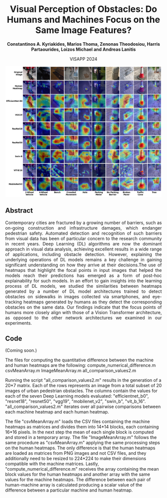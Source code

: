 <div align="center">
<h1>Visual Perception of Obstacles: Do Humans and Machines Focus on the Same Image Features?</h1>
<strong>
    Constantinos A. Kyriakides,
    Marios Thoma,
    Zenonas Theodosiou,
    Harris Partaourides,
    Loizos Michael and 
    Andreas Lanitis
</strong>

VISAPP 2024
</div>

![Heatmaps](/visual_perception_of_obstacles/assets/heatmaps.png)

## Abstract

<p align="justify">
Contemporary cities are fractured by a growing number of barriers, such as on-going construction and infrastructure
damages, which endanger pedestrian safety. Automated detection and recognition of such barriers from visual data has
been of particular concern to the research community in recent years. Deep Learning (DL) algorithms are now
the dominant approach in visual data analysis, achieving excellent results in a wide range of applications,
including obstacle detection. However, explaining the underlying operations of DL models remains a key challenge in
gaining significant understanding on how they arrive at their decisions.The use of heatmaps that highlight the focal
points in input images that helped the models reach their predictions has emerged as a form of post-hoc explainability
for such models. In an effort to gain insights into the learning process of DL models, we studied the similarities
between heatmaps generated by a number of DL model architectures trained to detect obstacles on sidewalks in images
collected via smartphones, and eye-tracking heatmaps generated by humans as they detect the corresponding obstacles
on the same data. Our findings indicate that the focus points of humans more closely align with those of a Vision
Transformer architecture, as opposed to the other network architectures we examined in our experiments.
</p>

## Code

(Coming soon.)

The files for computing the quantitative difference between the machine and human heatmaps are the following:
compute_numerical_difference.m
csvMeanArray.m
ImageMeanArray.m
all_comparison_values2.m

Running the script "all_comparison_values2.m" results in the generation of a 20*7 matrix. Each of the rows represents an image from a total subset of 20 images of urban pedestrian obstacles. The columns contain the values for each of the seven Deep Learning models evaluated: "efficientnet_b0", "resnet18", "resnet50", "vgg19", "mobilenet_v2", "swin_b", "vit_b_16". "all_comparison_values2.m" iterates over all pairwise comparisons between each machine heatmap and each human heatmap.

The file "csvMeanArray.m" loads the CSV files containing the machine heatmaps as matrices and divides them into 14\*14 blocks, each containing 16\*16 pixels. In the next step the mean of each single block is computed and stored in a temporary array. The file "ImageMeanArray.m" follows the same procedure as "csvMeanArray.m" applying the same processing steps on the human heatmaps. The only difference is that the human heatmaps are loaded as matrices from PNG images and not CSV files, and they additionally need to be resized to 224*224 to make their dimensions compatible with the machine matrices. Lastly, "compute_numerical_difference.m" receives the array containing the mean block values for the human heatmaps and another array with the same values for the machine heatmaps. The difference between each pair of human-machine array is calculated producing a scalar value of the difference between a particular machine and human heatmap.
